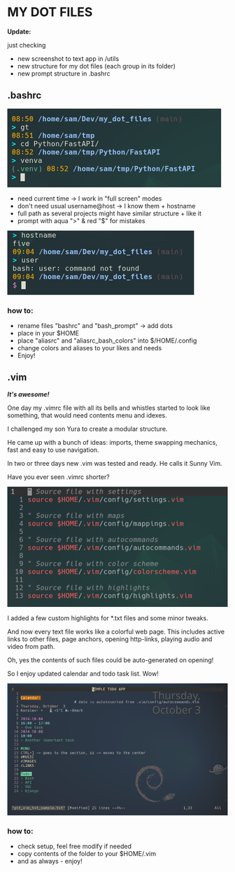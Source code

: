 # MY DOT FILES

**Update:**

just checking

- new screenshot to text app in /utils
- new structure for my dot files (each group in its folder)
- new prompt structure in .bashrc

## .bashrc

!["colors for venv & git statuses"](img/new_bash_prompt.png)

- need current time -> I work in "full screen" modes
- don't need usual username@host -> I know them + hostname
- full path as several projects might have similar structure + like it
- prompt with aqua ">" & red "$" for mistakes

!["red and '$' for errors"](img/new_bash_error_prompt.png)

### how to:

- rename files "bashrc" and "bash_prompt" -> add dots
- place in your $HOME
- place "aliasrc" and "aliasrc_bash_colors" into $/HOME/.config
- change colors and aliases to your likes and needs
- Enjoy!

## .vim

***It's awesome!***

One day my .vimrc file with all its bells and whistles started to look like
something, that would need contents menu and idexes.

I challenged my son Yura to create a modular structure.

He came up with a bunch of ideas: imports, theme swapping mechanics, fast and
easy to use navigation.

In two or three days new .vim was tested and ready. He calls it Sunny Vim.

Have you ever seen .vimrc shorter?

!["best .vimrc file ever"](img/vim_main.png)

I added a few custom highlights for \*.txt files and some minor tweaks.

And now every text file works like a colorful web page. This includes active
links to other files, page anchors, opening http-links, playing audio and video
from path.

Oh, yes the contents of such files could be auto-generated on opening!

So I enjoy updated calendar and todo task list. Wow!

!["my actual todo looks almost the same :-)"](img/vim_todo.png)

### how to:

- check setup, feel free modify if needed
- copy contents of the folder to your $HOME/.vim
- and as always - enjoy!
